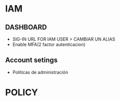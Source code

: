 # IAM

## DASHBOARD

- SIG-IN URL FOR IAM USER > CAMBIAR UN ALIAS
- Enable MFA(2 factor autenticacion)

## Account setings

- Politicas de administración

# POLICY

